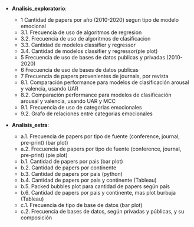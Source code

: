 * **Analisis_exploratorio**: 

    * 1 Cantidad de papers por año (2010-2020) segun tipo de modelo emocional
    * 3.1. Frecuencia de uso de algoritmos de regresion
    * 3.2. Frecuencia de uso de algoritmos de clasificacion
    * 3.3. Cantidad de modelos classifier y regressor
    * 3.4. Cantidad de modelos classifier y regressor(pie plot)
    * 5 Frecuencia de uso de bases de datos publicas y privadas (2010-2020)
    * 6 Frecuencia de uso de bases de datos publicas
    * 7 Frecuencia de papers provenientes de journals, por revista
    * 8.1. Comparación performance para modelos de clasificación arousal y valencia, usando UAR 
    * 8.2. Comparación performance para modelos de clasificación arousal y valencia, usando UAR y MCC
    * 9.1. Frecuencia de uso de categorias emocionales
    * 9.2. Grafo de relaciones entre categorias emocionales

* **Analisis_extra**: 
    * a.1. Frecuencia de papers por tipo de fuente (conference, journal, pre-print) (bar plot)
    * a.2. Frecuencia de papers por tipo de fuente (conference, journal, pre-print) (pie plot)
    * b.1. Cantidad de papers por pais (bar plot) 
    * b.2. Cantidad de papers por continente
    * b.3. Cantidad de papers por pais (python)
    * b.4. Cantidad de papers por pais y continente (Tableau)
    * b.5. Packed bubbles plot para cantidad de papers según país 
    * b.6. Cantidad de papers por pais y continente, mas plot burbuja (Tableau)
    * c.1. Frecuencia de tipo de base de datos (bar plot)
    * c.2. Frecuencia de bases de datos, según privadas y públicas, y su composición
